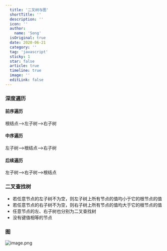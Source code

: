 ```yaml
---
  title: '二叉树与图'
  shortTitle: ''
  description: ''
  icon: ''
  author:
    name: 'Song'
  isOriginal: true
  date: 2020-06-21
  category: ''
  tag: 'javascript'
  sticky: 1
  star: false
  article: true
  timeline: true
  image: ''
  editLink: false
---
```


  ### 深度遍历
#### 前序遍历
根结点-->左子树-->右子树
#### 中序遍历
左子树-->根结点-->右子树
#### 后续遍历
左子树-->右子树-->根结点
### 二叉查找树

- 若任意节点的左子树不为空，则左子树上所有节点的值均小于它的根节点的值
- 若任意节点的右子树不为空，则右子树上所有节点的值均大于它的根节点的值
- 任意节点的左、右子树也分别为二叉查找树
- 没有键值相等的节点

### 图
![image.png](https://cdn.nlark.com/yuque/0/2020/png/297368/1592559974987-faca2775-3a91-4424-a4e8-f54a4875e57e.png#align=left&display=inline&height=159&margin=%5Bobject%20Object%5D&name=image.png&originHeight=318&originWidth=680&size=62602&status=done&style=none&width=340)
